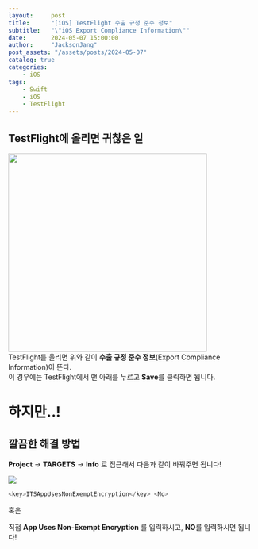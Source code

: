 ```yaml
---
layout:     post
title:      "[iOS] TestFlight 수출 규정 준수 정보"
subtitle:   "\"iOS Export Compliance Information\""
date:       2024-05-07 15:00:00
author:     "JacksonJang"
post_assets: "/assets/posts/2024-05-07"
catalog: true
categories:
    - iOS
tags:
    - Swift
    - iOS
    - TestFlight
---
```


## TestFlight에 올리면 귀찮은 일
<img src="{{ page.post_assets }}/export_compliance.png" style="height:400px" /> <br />
TestFlight를 올리면 위와 같이 **수출 규정 준수 정보**(Export Compliance Information)이 뜬다.
<br />
이 경우에는 TestFlight에서 맨 아래를 누르고 **Save**를 클릭하면 됩니다.

<h1>
하지만..!
</h1>

## 깔끔한 해결 방법
**Project** -> **TARGETS** -> **Info** 로 접근해서 다음과 같이 바꿔주면 됩니다!

<img src="{{ page.post_assets }}/info.png" /> <br />

```swift
<key>ITSAppUsesNonExemptEncryption</key> <No>
```

혹은

직접 **App Uses Non-Exempt Encryption** 를 입력하시고, **NO**를 입력하시면 됩니다!
